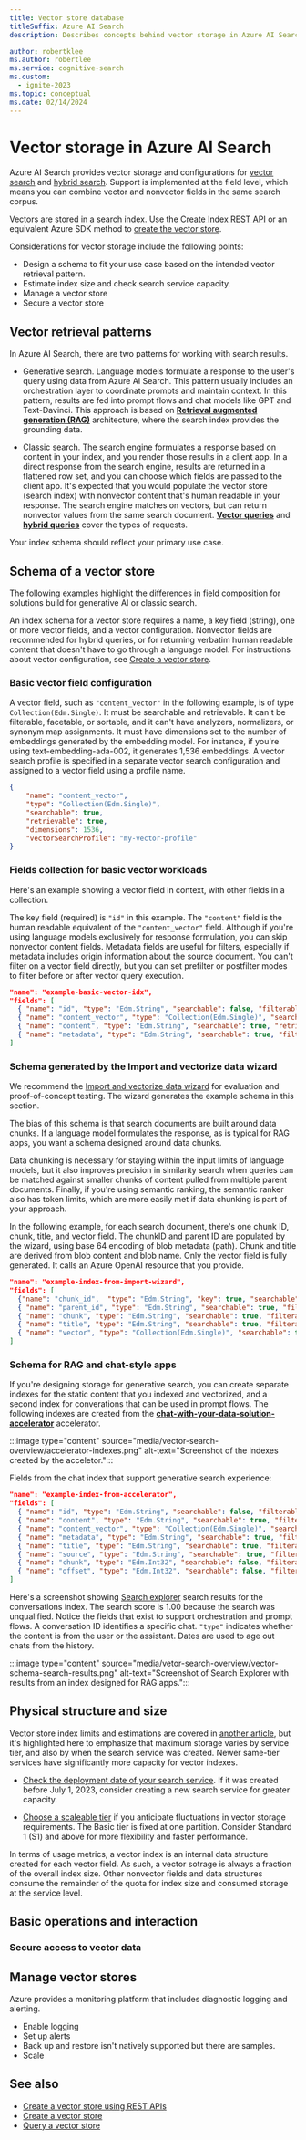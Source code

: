 ```yaml
---
title: Vector store database
titleSuffix: Azure AI Search
description: Describes concepts behind vector storage in Azure AI Search.

author: robertklee
ms.author: robertlee
ms.service: cognitive-search
ms.custom:
  - ignite-2023
ms.topic: conceptual
ms.date: 02/14/2024
---
```


# Vector storage in Azure AI Search

Azure AI Search provides vector storage and configurations for [vector search](vector-search-overview.md) and [hybrid search](hybrid-search-overview.md). Support is implemented at the field level, which means you can combine vector and nonvector fields in the same search corpus.

Vectors are stored in a search index. Use the [Create Index REST API](/rest/api/searchservice/indexes/create-or-update) or an equivalent Azure SDK method to [create the vector store](vector-search-how-to-create-index.md).

Considerations for vector storage include the following points:

+ Design a schema to fit your use case based on the intended vector retrieval pattern.
+ Estimate index size and check search service capacity.
+ Manage a vector store
+ Secure a vector store

## Vector retrieval patterns

In Azure AI Search, there are two patterns for working with search results. 

+ Generative search. Language models formulate a response to the user's query using data from Azure AI Search. This pattern usually includes an orchestration layer to coordinate prompts and maintain context. In this pattern, results are fed into prompt flows and chat models like GPT and Text-Davinci. This approach is based on [**Retrieval augmented generation (RAG)**](retrieval-augmented-generation-overview.md) architecture, where the search index provides the grounding data.

+ Classic search. The search engine formulates a response based on content in your index, and you render those results in a client app. In a direct response from the search engine, results are returned in a flattened row set, and you can choose which fields are passed to the client app. It's expected that you would populate the vector store (search index) with nonvector content that's human readable in your response. The search engine matches on vectors, but can return nonvector values from the same search document. [**Vector queries**](vector-search-how-to-query.md) and [**hybrid queries**](hybrid-search-how-to-query.md) cover the types of requests.

Your index schema should reflect your primary use case.

## Schema of a vector store

The following examples highlight the differences in field composition for solutions build for generative AI or classic search.

An index schema for a vector store requires a name, a key field (string), one or more vector fields, and a vector configuration. Nonvector fields are recommended for hybrid queries, or for returning verbatim human readable content that doesn't have to go through a language model. For instructions about vector configuration, see [Create a vector store](vector-search-how-to-create-index.md).

### Basic vector field configuration

A vector field, such as `"content_vector"` in the following example, is of type `Collection(Edm.Single)`. It must be searchable and retrievable. It can't be filterable, facetable, or sortable, and it can't have analyzers, normalizers, or synonym map assignments. It must have dimensions set to the number of embeddings generated by the embedding model. For instance, if you're using text-embedding-ada-002, it generates 1,536 embeddings. A vector search profile is specified in a separate vector search configuration and assigned to a vector field using a profile name.

```json
{
    "name": "content_vector",
    "type": "Collection(Edm.Single)",
    "searchable": true,
    "retrievable": true,
    "dimensions": 1536,
    "vectorSearchProfile": "my-vector-profile"
}
```

### Fields collection for basic vector workloads

Here's an example showing a vector field in context, with other fields in a collection. 

The key field (required) is `"id"` in this example. The `"content"` field is the human readable equivalent of the `"content_vector"` field. Although if you're using language models exclusively for response formulation, you can skip nonvector content fields. Metadata fields are useful for filters, especially if metadata includes origin information about the source document. You can't filter on a vector field directly, but you can set prefilter or postfilter modes to filter before or after vector query execution.

```json
"name": "example-basic-vector-idx",
"fields": [
  { "name": "id", "type": "Edm.String", "searchable": false, "filterable": true, "retrievable": true, "key": true },
  { "name": "content_vector", "type": "Collection(Edm.Single)", "searchable": true, "retrievable": true, "dimensions": 1536, "vectorSearchProfile": null },
  { "name": "content", "type": "Edm.String", "searchable": true, "retrievable": true, "analyzer": null },
  { "name": "metadata", "type": "Edm.String", "searchable": true, "filterable": true, "retrievable": true, "sortable": true, "facetable": true }
]
```

### Schema generated by the Import and vectorize data wizard

We recommend the [Import and vectorize data wizard](search-get-started-portal-import-vectors.md) for evaluation and proof-of-concept testing. The wizard generates the example schema in this section.

The bias of this schema is that search documents are built around data chunks. If a language model formulates the response, as is typical for RAG apps, you want a schema designed around data chunks. 

Data chunking is necessary for staying within the input limits of language models, but it also improves precision in similarity search when queries can be matched against smaller chunks of content pulled from multiple parent documents. Finally, if you're using semantic ranking, the semantic ranker also has token limits, which are more easily met if data chunking is part of your approach.

In the following example, for each search document, there's one chunk ID, chunk, title, and vector field. The chunkID and parent ID are populated by the wizard, using base 64 encoding of blob metadata (path). Chunk and title are derived from blob content and blob name. Only the vector field is fully generated. It calls an Azure OpenAI resource that you provide.

```json
"name": "example-index-from-import-wizard",
"fields": [
  {"name": "chunk_id",  "type": "Edm.String", "key": true, "searchable": true, "filterable": true, "retrievable": true, "sortable": true, "facetable": true, "analyzer": "keyword"},
  { "name": "parent_id", "type": "Edm.String", "searchable": true, "filterable": true, "retrievable": true, "sortable": true},
  { "name": "chunk", "type": "Edm.String", "searchable": true, "filterable": false, "retrievable": true, "sortable": false},
  { "name": "title", "type": "Edm.String", "searchable": true, "filterable": true, "retrievable": true, "sortable": false},
  { "name": "vector", "type": "Collection(Edm.Single)", "searchable": true, "retrievable": true, "dimensions": 1536, "vectorSearchProfile": "vector-1707768500058-profile"}
]
```

### Schema for RAG and chat-style apps

If you're designing storage for generative search, you can create separate indexes for the static content that you indexed and vectorized, and a second index for converations that can be used in prompt flows. The following indexes are created from the [**chat-with-your-data-solution-accelerator**](https://github.com/Azure-Samples/azure-search-openai-solution-accelerator) accelerator.

:::image type="content" source="media/vector-search-overview/accelerator-indexes.png" alt-text="Screenshot of the indexes created by the acceletor.":::

Fields from the chat index that support generative search experience:

```json
"name": "example-index-from-accelerator",
"fields": [
  { "name": "id", "type": "Edm.String", "searchable": false, "filterable": true, "retrievable": true },
  { "name": "content", "type": "Edm.String", "searchable": true, "filterable": false, "retrievable": true },
  { "name": "content_vector", "type": "Collection(Edm.Single)", "searchable": true, "retrievable": true, "dimensions": 1536, "vectorSearchProfile": "my-vector-profile"},
  { "name": "metadata", "type": "Edm.String", "searchable": true, "filterable": false, "retrievable": true },
  { "name": "title", "type": "Edm.String", "searchable": true, "filterable": true, "retrievable": true, "facetable": true },
  { "name": "source", "type": "Edm.String", "searchable": true, "filterable": true, "retrievable": true  },
  { "name": "chunk", "type": "Edm.Int32", "searchable": false, "filterable": true, "retrievable": true },
  { "name": "offset", "type": "Edm.Int32", "searchable": false, "filterable": true, "retrievable": true }
]
```

Here's a screenshot showing [Search explorer](search-explorer.md) search results for the conversations index. The search score is 1.00 because the search was unqualified. Notice the fields that exist to support orchestration and prompt flows. A conversation ID identifies a specific chat. `"type"` indicates whether the content is from the user or the assistant. Dates are used to age out chats from the history.

:::image type="content" source="media/vetor-search-overview/vector-schema-search-results.png" alt-text="Screenshot of Search Explorer with results from an index designed for RAG apps.":::

## Physical structure and size

Vector store index limits and estimations are covered in [another article](vector-search-index-size.md), but it's highlighted here to emphasize that maximum storage varies by service tier, and also by when the search service was created. Newer same-tier services have significantly more capacity for vector indexes.

+ [Check the deployment date of your search service](vector-search-index-size.md#how-to-determine-service-creation-date). If it was created before July 1, 2023, consider creating a new search service for greater capacity.

+ [Choose a scaleable tier](search-sku-tier.md) if you anticipate fluctuations in vector storage requirements. The Basic tier is fixed at one partition. Consider Standard 1 (S1) and above for more flexibility and faster performance.

In terms of usage metrics, a vector index is an internal data structure created for each vector field. As such, a vector sotrage is always a fraction of the overall index size. Other nonvector fields and data structures consume the remainder of the quota for index size and consumed storage at the service level.

## Basic operations and interaction

### Secure access to vector data

<!-- Azure AI Search supports comprehensive security. Authentication and authorization -->

## Manage vector stores

Azure provides a monitoring platform that includes diagnostic logging and alerting.

+ Enable logging
+ Set up alerts
+ Back up and restore isn't natively supported but there are samples.
+ Scale

## See also

+ [Create a vector store using REST APIs](search-get-started-vector.md)
+ [Create a vector store](vector-search-how-to-create-index.md)
+ [Query a vector store](vector-search-how-to-query.md)